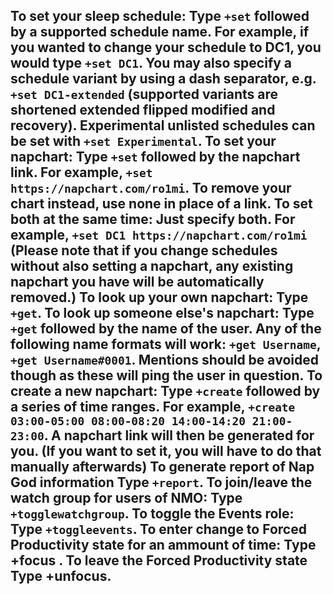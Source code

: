 **To set your sleep schedule:** Type `+set` followed by a supported schedule name. For example, if you wanted to change your schedule to DC1, you would type `+set DC1`. You may also specify a schedule variant by using a dash separator, e.g. `+set DC1-extended` (supported variants are shortened extended flipped modified and recovery). Experimental unlisted schedules can be set with `+set Experimental`.
**To set your napchart:** Type `+set` followed by the napchart link. For example, `+set https://napchart.com/ro1mi`. To remove your chart instead, use none in place of a link.
**To set both at the same time:** Just specify both. For example, `+set DC1 https://napchart.com/ro1mi`
(Please note that if you change schedules without also setting a napchart, any existing napchart you have will be automatically removed.)
**To look up your own napchart:** Type `+get`.
**To look up someone else's napchart:** Type `+get` followed by the name of the user. Any of the following name formats will work: `+get Username`, `+get Username#0001`. Mentions should be avoided though as these will ping the user in question.
**To create a new napchart:** Type `+create` followed by a series of time ranges. For example, `+create 03:00-05:00 08:00-08:20 14:00-14:20 21:00-23:00`. A napchart link will then be generated for you. (If you want to set it, you will have to do that manually afterwards)
**To generate report of Nap God information** Type `+report`.
**To join/leave the watch group for users of NMO:** Type `+togglewatchgroup`.
**To toggle the Events role:** Type `+toggleevents`.
**To enter change to Forced Productivity state for an ammount of time:** Type +focus <Time in minutes>.
**To leave the Forced Productivity state** Type +unfocus.
-----------------------------------------------
